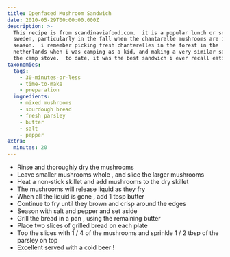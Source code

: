 ```yaml
---
title: Openfaced Mushroom Sandwich
date: 2010-05-29T00:00:00.000Z
description: >-
  This recipe is from scandinaviafood.com.  it is a popular lunch or snack in
  sweden, particularly in the fall when the chantarelle mushrooms are in
  season.  i remember picking fresh chanterelles in the forest in the
  netherlands when i was camping as a kid, and making a very similar sandwich on
  the camp stove.  to date, it was the best sandwich i ever recall eating.
taxonomies:
  tags:
    - 30-minutes-or-less
    - time-to-make
    - preparation
  ingredients:
    - mixed mushrooms
    - sourdough bread
    - fresh parsley
    - butter
    - salt
    - pepper
extra:
  minutes: 20
---
```

 - Rinse and thoroughly dry the mushrooms
 - Leave smaller mushrooms whole , and slice the larger mushrooms
 - Heat a non-stick skillet and add mushrooms to the dry skillet
 - The mushrooms will release liquid as they fry
 - When all the liquid is gone , add 1 tbsp butter
 - Continue to fry until they brown and crisp around the edges
 - Season with salt and pepper and set aside
 - Grill the bread in a pan , using the remaining butter
 - Place two slices of grilled bread on each plate
 - Top the slices with 1 / 4 of the mushrooms and sprinkle 1 / 2 tbsp of the parsley on top
 - Excellent served with a cold beer !
